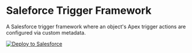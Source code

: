 # Saleforce Trigger Framework
A Salesforce trigger framework where an object's Apex trigger actions are configured via custom metadata.

<a href="https://githubsfdeploy.herokuapp.com?owner=lfreeland&repo=Saleforce-Trigger-Framework&ref=main">
  <img src="https://raw.githubusercontent.com/afawcett/githubsfdeploy/master/src/main/webapp/resources/img/deploy.png" alt="Deploy to Salesforce" />
</a>